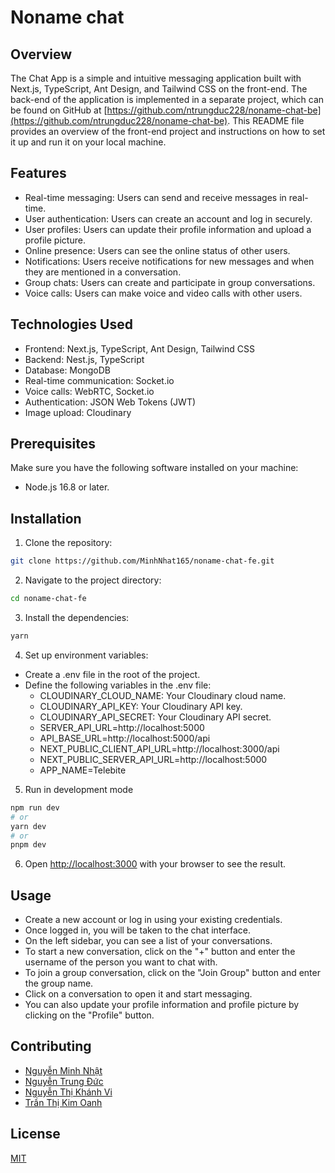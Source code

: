 # Noname chat

## Overview

The Chat App is a simple and intuitive messaging application built with Next.js, TypeScript, Ant Design, and Tailwind CSS on the front-end. The back-end of the application is implemented in a separate project, which can be found on GitHub at [https://github.com/ntrungduc228/noname-chat-be](https://github.com/ntrungduc228/noname-chat-be). This README file provides an overview of the front-end project and instructions on how to set it up and run it on your local machine.

## Features
* Real-time messaging: Users can send and receive messages in real-time.
* User authentication: Users can create an account and log in securely.
* User profiles: Users can update their profile information and upload a profile picture.
* Online presence: Users can see the online status of other users.
* Notifications: Users receive notifications for new messages and when they are mentioned in a conversation.
* Group chats: Users can create and participate in group conversations.
* Voice calls: Users can make voice and video calls with other users.

## Technologies Used

* Frontend: Next.js, TypeScript, Ant Design, Tailwind CSS
* Backend: Nest.js, TypeScript
* Database: MongoDB
* Real-time communication: Socket.io
* Voice calls: WebRTC, Socket.io
* Authentication: JSON Web Tokens (JWT)
* Image upload: Cloudinary

## Prerequisites
Make sure you have the following software installed on your machine:

* Node.js 16.8 or later.



## Installation
1. Clone the repository:

```bash
git clone https://github.com/MinhNhat165/noname-chat-fe.git
```

2. Navigate to the project directory:

```bash
cd noname-chat-fe
```

3. Install the dependencies:
```bash
yarn
```

4. Set up environment variables:

* Create a .env file in the root of the project.
* Define the following variables in the .env file:
  * CLOUDINARY_CLOUD_NAME: Your Cloudinary cloud name.
  * CLOUDINARY_API_KEY: Your Cloudinary API key.
  * CLOUDINARY_API_SECRET: Your Cloudinary API secret.
  * SERVER_API_URL=http://localhost:5000
  * API_BASE_URL=http://localhost:5000/api
  * NEXT_PUBLIC_CLIENT_API_URL=http://localhost:3000/api
  * NEXT_PUBLIC_SERVER_API_URL=http://localhost:5000
  * APP_NAME=Telebite

5. Run in development mode

```bash
npm run dev
# or
yarn dev
# or
pnpm dev
```
6. Open [http://localhost:3000](http://localhost:3000) with your browser to see the result.



## Usage
* Create a new account or log in using your existing credentials.
* Once logged in, you will be taken to the chat interface.
* On the left sidebar, you can see a list of your conversations.
* To start a new conversation, click on the "+" button and enter the username of the person you want to chat with.
* To join a group conversation, click on the "Join Group" button and enter the group name.
* Click on a conversation to open it and start messaging.
* You can also update your profile information and profile picture by clicking on the "Profile" button.

## Contributing

* [Nguyễn Minh Nhật](https://github.com/minhnhat165)
* [Nguyễn Trung Đức](https://github.com/ntrungduc228)
* [Nguyễn Thị Khánh Vi](https://github.com/khanhvi294)
* [Trần Thị Kim Oanh](https://github.com/kimoanhxinh)


## License

[MIT](https://choosealicense.com/licenses/mit/)
